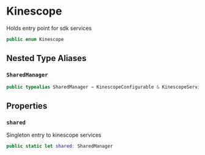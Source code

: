 # Kinescope

Holds entry point for sdk services

``` swift
public enum Kinescope 
```

## Nested Type Aliases

### `SharedManager`

``` swift
public typealias SharedManager = KinescopeConfigurable & KinescopeServicesProvider
```

## Properties

### `shared`

Singleton entry to kinescope services

``` swift
public static let shared: SharedManager 
```
